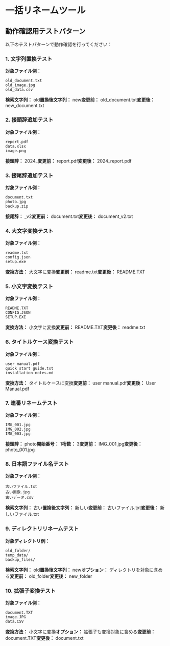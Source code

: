 # 一括リネームツール

## 動作確認用テストパターン

以下のテストパターンで動作確認を行ってください：

### 1. 文字列置換テスト

**対象ファイル例：**

```plaintext
old_document.txt
old_image.jpg
old_data.csv
```

**検索文字列：** old**置換後文字列：** new**変更前：** old_document.txt**変更後：** new_document.txt

### 2. 接頭辞追加テスト

**対象ファイル例：**

```plaintext
report.pdf
data.xlsx
image.png
```

**接頭辞：** 2024_**変更前：** report.pdf**変更後：** 2024_report.pdf

### 3. 接尾辞追加テスト

**対象ファイル例：**

```plaintext
document.txt
photo.jpg
backup.zip
```

**接尾辞：** _v2**変更前：** document.txt**変更後：** document_v2.txt

### 4. 大文字変換テスト

**対象ファイル例：**

```plaintext
readme.txt
config.json
setup.exe
```

**変換方法：** 大文字に変換**変更前：** readme.txt**変更後：** README.TXT

### 5. 小文字変換テスト

**対象ファイル例：**

```plaintext
README.TXT
CONFIG.JSON
SETUP.EXE
```

**変換方法：** 小文字に変換**変更前：** README.TXT**変更後：** readme.txt

### 6. タイトルケース変換テスト

**対象ファイル例：**

```plaintext
user manual.pdf
quick start guide.txt
installation notes.md
```

**変換方法：** タイトルケースに変換**変更前：** user manual.pdf**変更後：** User Manual.pdf

### 7. 連番リネームテスト

**対象ファイル例：**

```plaintext
IMG_001.jpg
IMG_002.jpg
IMG_003.jpg
```

**接頭辞：** photo**開始番号：** 1**桁数：** 3**変更前：** IMG_001.jpg**変更後：** photo_001.jpg

### 8. 日本語ファイル名テスト

**対象ファイル例：**

```plaintext
古いファイル.txt
古い画像.jpg
古いデータ.csv
```

**検索文字列：** 古い**置換後文字列：** 新しい**変更前：** 古いファイル.txt**変更後：** 新しいファイル.txt

### 9. ディレクトリリネームテスト

**対象ディレクトリ例：**

```plaintext
old_folder/
temp_data/
backup_files/
```

**検索文字列：** old**置換後文字列：** new**オプション：** ディレクトリを対象に含める**変更前：** old_folder**変更後：** new_folder

### 10. 拡張子変換テスト

**対象ファイル例：**

```plaintext
document.TXT
image.JPG
data.CSV
```

**変換方法：** 小文字に変換**オプション：** 拡張子も変換対象に含める**変更前：** document.TXT**変更後：** document.txt  
